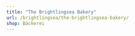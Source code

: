 ```yaml
---
title: "The Brightlingsea Bakery"
url: /brightlingsea/the-brightlingsea-bakery/
shop: Bäckerei
---
```

